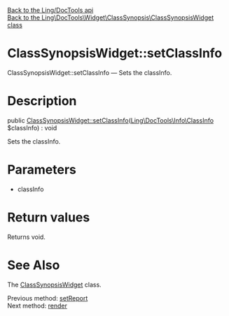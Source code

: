 [Back to the Ling/DocTools api](https://github.com/lingtalfi/DocTools/blob/master/doc/api/Ling/DocTools.md)<br>
[Back to the Ling\DocTools\Widget\ClassSynopsis\ClassSynopsisWidget class](https://github.com/lingtalfi/DocTools/blob/master/doc/api/Ling/DocTools/Widget/ClassSynopsis/ClassSynopsisWidget.md)


ClassSynopsisWidget::setClassInfo
================



ClassSynopsisWidget::setClassInfo — Sets the classInfo.




Description
================


public [ClassSynopsisWidget::setClassInfo](https://github.com/lingtalfi/DocTools/blob/master/doc/api/Ling/DocTools/Widget/ClassSynopsis/ClassSynopsisWidget/setClassInfo.md)([Ling\DocTools\Info\ClassInfo](https://github.com/lingtalfi/DocTools/blob/master/doc/api/Ling/DocTools/Info/ClassInfo.md) $classInfo) : void




Sets the classInfo.




Parameters
================


- classInfo

    


Return values
================

Returns void.








See Also
================

The [ClassSynopsisWidget](https://github.com/lingtalfi/DocTools/blob/master/doc/api/Ling/DocTools/Widget/ClassSynopsis/ClassSynopsisWidget.md) class.

Previous method: [setReport](https://github.com/lingtalfi/DocTools/blob/master/doc/api/Ling/DocTools/Widget/ClassSynopsis/ClassSynopsisWidget/setReport.md)<br>Next method: [render](https://github.com/lingtalfi/DocTools/blob/master/doc/api/Ling/DocTools/Widget/ClassSynopsis/ClassSynopsisWidget/render.md)<br>

